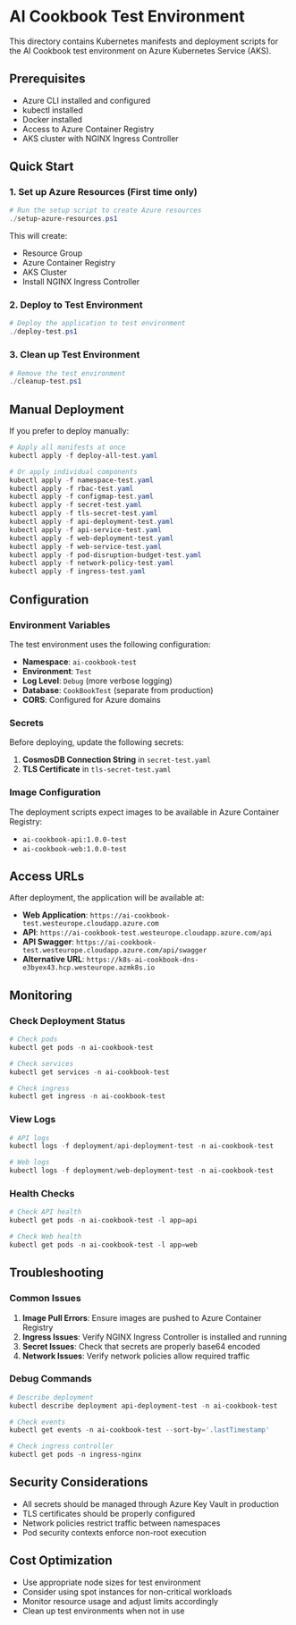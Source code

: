 # AI Cookbook Test Environment

This directory contains Kubernetes manifests and deployment scripts for the AI Cookbook test environment on Azure Kubernetes Service (AKS).

## Prerequisites

- Azure CLI installed and configured
- kubectl installed
- Docker installed
- Access to Azure Container Registry
- AKS cluster with NGINX Ingress Controller

## Quick Start

### 1. Set up Azure Resources (First time only)

```powershell
# Run the setup script to create Azure resources
./setup-azure-resources.ps1
```

This will create:
- Resource Group
- Azure Container Registry
- AKS Cluster
- Install NGINX Ingress Controller

### 2. Deploy to Test Environment

```powershell
# Deploy the application to test environment
./deploy-test.ps1
```

### 3. Clean up Test Environment

```powershell
# Remove the test environment
./cleanup-test.ps1
```

## Manual Deployment

If you prefer to deploy manually:

```powershell
# Apply all manifests at once
kubectl apply -f deploy-all-test.yaml

# Or apply individual components
kubectl apply -f namespace-test.yaml
kubectl apply -f rbac-test.yaml
kubectl apply -f configmap-test.yaml
kubectl apply -f secret-test.yaml
kubectl apply -f tls-secret-test.yaml
kubectl apply -f api-deployment-test.yaml
kubectl apply -f api-service-test.yaml
kubectl apply -f web-deployment-test.yaml
kubectl apply -f web-service-test.yaml
kubectl apply -f pod-disruption-budget-test.yaml
kubectl apply -f network-policy-test.yaml
kubectl apply -f ingress-test.yaml
```

## Configuration

### Environment Variables

The test environment uses the following configuration:

- **Namespace**: `ai-cookbook-test`
- **Environment**: `Test`
- **Log Level**: `Debug` (more verbose logging)
- **Database**: `CookBookTest` (separate from production)
- **CORS**: Configured for Azure domains

### Secrets

Before deploying, update the following secrets:

1. **CosmosDB Connection String** in `secret-test.yaml`
2. **TLS Certificate** in `tls-secret-test.yaml`

### Image Configuration

The deployment scripts expect images to be available in Azure Container Registry:
- `ai-cookbook-api:1.0.0-test`
- `ai-cookbook-web:1.0.0-test`

## Access URLs

After deployment, the application will be available at:

- **Web Application**: `https://ai-cookbook-test.westeurope.cloudapp.azure.com`
- **API**: `https://ai-cookbook-test.westeurope.cloudapp.azure.com/api`
- **API Swagger**: `https://ai-cookbook-test.westeurope.cloudapp.azure.com/api/swagger`
- **Alternative URL**: `https://k8s-ai-cookbook-dns-e3byex43.hcp.westeurope.azmk8s.io`

## Monitoring

### Check Deployment Status

```powershell
# Check pods
kubectl get pods -n ai-cookbook-test

# Check services
kubectl get services -n ai-cookbook-test

# Check ingress
kubectl get ingress -n ai-cookbook-test
```

### View Logs

```powershell
# API logs
kubectl logs -f deployment/api-deployment-test -n ai-cookbook-test

# Web logs
kubectl logs -f deployment/web-deployment-test -n ai-cookbook-test
```

### Health Checks

```powershell
# Check API health
kubectl get pods -n ai-cookbook-test -l app=api

# Check Web health
kubectl get pods -n ai-cookbook-test -l app=web
```

## Troubleshooting

### Common Issues

1. **Image Pull Errors**: Ensure images are pushed to Azure Container Registry
2. **Ingress Issues**: Verify NGINX Ingress Controller is installed and running
3. **Secret Issues**: Check that secrets are properly base64 encoded
4. **Network Issues**: Verify network policies allow required traffic

### Debug Commands

```powershell
# Describe deployment
kubectl describe deployment api-deployment-test -n ai-cookbook-test

# Check events
kubectl get events -n ai-cookbook-test --sort-by='.lastTimestamp'

# Check ingress controller
kubectl get pods -n ingress-nginx
```

## Security Considerations

- All secrets should be managed through Azure Key Vault in production
- TLS certificates should be properly configured
- Network policies restrict traffic between namespaces
- Pod security contexts enforce non-root execution

## Cost Optimization

- Use appropriate node sizes for test environment
- Consider using spot instances for non-critical workloads
- Monitor resource usage and adjust limits accordingly
- Clean up test environments when not in use
